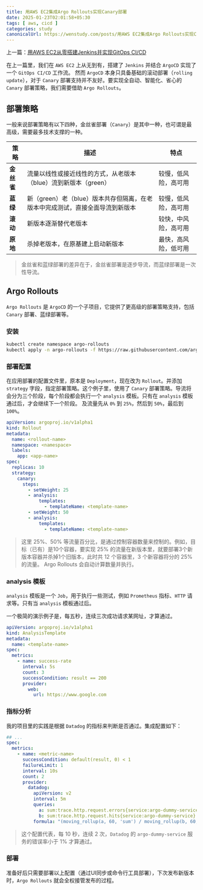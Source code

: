 ```yaml
---
title: 用AWS EC2集成Argo Rollouts实现Canary部署
date: 2025-01-23T02:01:58+05:30
tags: [ aws, cicd ]
categories: study
canonicalUrl: https://wenstudy.com/posts/用AWS EC2集成Argo Rollouts实现Canary部署/
---
```


上一篇：[用AWS EC2从零搭建Jenkins并实现GitOps CI/CD](/posts/setup-jenkins-in-aws-ec2/)

在上一篇里，我们在 `AWS EC2` 上从无到有，搭建了 `Jenkins` 并结合 `ArgoCD` 实现了一个 `GitOps CI/CD` 工作流。
然而 `ArgoCD` 本身只具备基础的滚动部署（`rolling update`），对于 `Canary` 部署支持并不友好。要实现全自动、智能化、省心的
`Canary` 部署策略，我们需要借助 `Argo Rollouts`。

<!--more-->

## 部署策略

一般来说部署策略有以下四种，金丝雀部署（`Canary`）是其中一种，也可谓是最高级，需要最多技术支撑的一种。

| 策略      | 描述                                          | 特点         |
|---------|---------------------------------------------|------------|
| **金丝雀** | 流量以线性或接近线性的方式，从老版本（blue）流到新版本（green）        | 较慢，低风险，高可用 |
| **蓝绿**  | 新（green）老（blue）版本共存但隔离，在老版本中完成测试，直接全面导流到新版本 | 较慢，低风险，高可用 |
| **滚动**  | 新版本逐渐替代老版本                                  | 较快，中风险，高可用 |
| **原地**  | 杀掉老版本，在原基建上启动新版本                            | 最快，高风险，低可用 |

> 金丝雀和蓝绿部署的差异在于，金丝雀部署是逐步导流，而蓝绿部署是一次性导流。

## Argo Rollouts

`Argo Rollouts` 是 `ArgoCD` 的一个子项目，它提供了更高级的部署策略支持，包括 `Canary` 部署、蓝绿部署等。

### 安装

```bash
kubectl create namespace argo-rollouts
kubectl apply -n argo-rollouts -f https://raw.githubusercontent.com/argoproj/argo-rollouts/stable/manifests/install.yaml
```

### 部署配置

在应用部署的配置文件里，原本是 `Deployment`，现在改为 `Rollout`。并添加 `strategy` 字段，指定部署策略。这个例子里，使用了
`Canary` 部署策略。导流将会分为三个阶段，每个阶段都会执行一个 `analysis` 模板。只有在 `analysis` 模板通过后，才会继续下一个阶段。
及流量先从 `0%` 到 `25%`，然后到 `50%`，最后到 `100%`。

```yaml
apiVersion: argoproj.io/v1alpha1
kind: Rollout
metadata:
  name: <rollout-name>
  namespace: <namespace>
  labels:
    app: <app-name>
spec:
  replicas: 10
  strategy:
    canary:
      steps:
        - setWeight: 25
        - analysis:
            templates:
              - templateName: <template-name>
        - setWeight: 50
        - analysis:
            templates:
              - templateName: <template-name>
```

> 这里 25%、50% 等流量百分比，是通过控制容器数量来控制的。例如，目标（已有）是10个容器，要实现 25%
> 的流量在新版本里，就要部署3个新版本容器并杀掉1个旧版本，此时共 12 个容器里，3 个新容器将分的 25% 的流量。
> Argo Rollouts 会自动计算数量并执行。

### analysis 模板

`analysis` 模板是一个 `Job`，用于执行一些测试，例如 `Prometheus` 指标、`HTTP` 请求等。只有当 `analysis` 模板通过后。

一个极简的演示例子是，每五秒，连续三次成功请求某网址，才算通过。

```yaml
apiVersion: argoproj.io/v1alpha1
kind: AnalysisTemplate
metadata:
  name: <template-name>
spec:
  metrics:
    - name: success-rate
      interval: 5s
      count: 3
      successCondition: result == 200
      provider:
        web:
          url: https://www.google.com
```

### 指标分析

我的项目里的实践是根据 `Datadog` 的指标来判断是否通过。集成配置如下：

```yaml
## ...
spec:
  metrics:
    - name: <metric-name>
      successCondition: default(result, 0) < 1
      failureLimit: 1
      interval: 10s
      count: 2
      provider:
        datadog:
          apiVersion: v2
          interval: 5m
          queries:
            a: sum:trace.http.request.errors{service:argo-dummy-service}.as_count()
            b: sum:trace.http.request.hits{service:argo-dummy-service}.as_count()
          formula: "(moving_rollup(a, 60, 'sum') / moving_rollup(b, 60, 'sum')) * 100"
```

> 这个配置代表，每 10 秒，连续 2 次，`Datadog` 的 `argo-dummy-service` 服务的错误率小于 1% 才算通过。

### 部署

准备好后只需要部署以上配置（通过UI同步或命令行工具部署），下次发布新版本时，`Argo Rollouts` 就会全权接管发布的过程。

